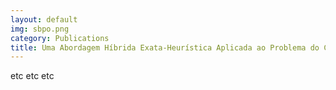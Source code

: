 ```yaml
---
layout: default
img: sbpo.png
category: Publications
title: Uma Abordagem Híbrida Exata-Heurística Aplicada ao Problema do Ciclo Mediano sem Restrições de Capacidade
---
```


etc etc etc
